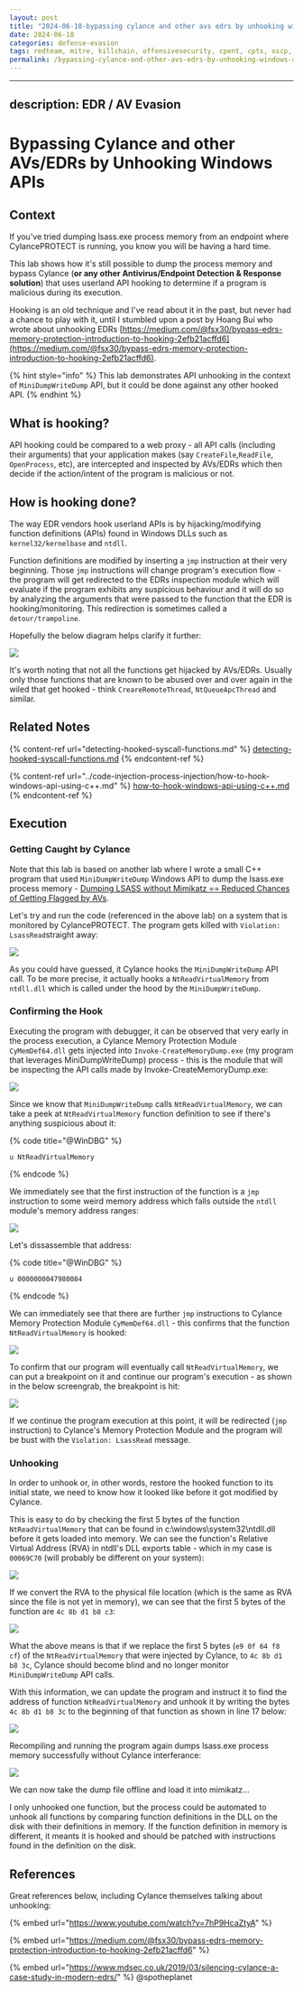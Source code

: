 ```yaml
---
layout: post
title: "2024-06-18-bypassing cylance and other avs edrs by unhooking windows apis"
date: 2024-06-18
categories: defense-evasion
tags: redteam, mitre, killchain, offensivesecurity, cpent, cpts, oscp, exploit
permalink: /bypassing-cylance-and-other-avs-edrs-by-unhooking-windows-apis/
---
```


---
description: EDR / AV Evasion
---

# Bypassing Cylance and other AVs/EDRs by Unhooking Windows APIs

## Context

If you've tried dumping lsass.exe process memory from an endpoint where CylancePROTECT is running, you know you will be having a hard time.

This lab shows how it's still possible to dump the process memory and bypass Cylance (**or any other Antivirus/Endpoint Detection & Response solution**) that uses userland API hooking to determine if a program is malicious during its execution.

Hooking is an old technique and I've read about it in the past, but never had a chance to play with it, until I stumbled upon a post by Hoang Bui who wrote about unhooking EDRs [https://medium.com/@fsx30/bypass-edrs-memory-protection-introduction-to-hooking-2efb21acffd6](https://medium.com/@fsx30/bypass-edrs-memory-protection-introduction-to-hooking-2efb21acffd6).

{% hint style="info" %}
This lab demonstrates API unhooking in the context of `MiniDumpWriteDump` API,  but it could be done against any other hooked API.
{% endhint %}

## What is hooking?

API hooking could be compared to a web proxy - all API calls (including their arguments) that your application makes (say `CreateFile`,`ReadFile`, `OpenProcess`, etc), are intercepted and inspected by AVs/EDRs which then decide if the action/intent of the program is malicious or not.

## How is hooking done?

The way EDR vendors hook userland APIs is by hijacking/modifying function definitions (APIs) found in  Windows DLLs such as `kernel32/kernelbase` and `ntdll`.&#x20;

Function definitions are modified by inserting a `jmp` instruction at their very beginning. Those `jmp` instructions will change program's execution flow - the program will get redirected to the EDRs inspection module which will evaluate if the program exhibits any suspicious behaviour and it will do so by analyzing the arguments that were passed to the function that the EDR is hooking/monitoring. This redirection is sometimes called a `detour/trampoline`.

Hopefully the below diagram helps clarify it further:

![](<../../.gitbook/assets/Screenshot from 2019-04-19 00-04-00.png>)

It's worth noting that not all the functions get hijacked by AVs/EDRs. Usually only those functions that are known to be abused over and over again in the wiled that get hooked - think `CreareRemoteThread`, `NtQueueApcThread` and similar.

## Related Notes

{% content-ref url="detecting-hooked-syscall-functions.md" %}
[detecting-hooked-syscall-functions.md](detecting-hooked-syscall-functions.md)
{% endcontent-ref %}

{% content-ref url="../code-injection-process-injection/how-to-hook-windows-api-using-c++.md" %}
[how-to-hook-windows-api-using-c++.md](../code-injection-process-injection/how-to-hook-windows-api-using-c++.md)
{% endcontent-ref %}

## Execution

### Getting Caught by Cylance

Note that this lab is based on another lab where I wrote a small C++ program that used `MiniDumpWriteDump` Windows API to dump the lsass.exe process memory - [Dumping LSASS without Mimikatz == Reduced Chances of Getting Flagged by AVs](../credential-access-and-credential-dumping/dumping-lsass-passwords-without-mimikatz-minidumpwritedump-av-signature-bypass.md).

Let's try and run the code (referenced in the above lab) on a system that is monitored by CylancePROTECT. The program gets killed with `Violation: LsassRead`straight away:

![](<../../.gitbook/assets/Screenshot from 2019-04-18 23-28-34.png>)

As you could have guessed, it Cylance hooks the `MiniDumpWriteDump` API call. To be more precise, it actually hooks a `NtReadVirtualMemory` from `ntdll.dll` which is called under the hood by the `MiniDumpWriteDump`.

### Confirming the Hook

Executing the program with debugger, it can be observed that very early in the process execution, a Cylance Memory Protection Module `CyMemDef64.dll` gets injected into `Invoke-CreateMemoryDump.exe` (my program that leverages MiniDumpWriteDump) process - this is the module that will be inspecting the API calls made by Invoke-CreateMemoryDump.exe:

![](<../../.gitbook/assets/Screenshot from 2019-04-18 23-39-47.png>)

Since we know that `MiniDumpWriteDump` calls `NtReadVirtualMemory`, we can take a peek at `NtReadVirtualMemory` function definition to see if there's anything suspicious about it:

{% code title="@WinDBG" %}
```
u NtReadVirtualMemory
```
{% endcode %}

We immediately see that the first instruction of the function is a `jmp` instruction to some weird memory address which falls outside the `ntdll` module's memory address ranges:

![](<../../.gitbook/assets/Screenshot from 2019-04-18 23-41-59.png>)

Let's dissassemble that address:

{% code title="@WinDBG" %}
```
u 0000000047980084
```
{% endcode %}

We can immediately see that there are further `jmp` instructions to Cylance Memory Protection Module `CyMemDef64.dll` - this confirms that the function `NtReadVirtualMemory` is hooked:

![](<../../.gitbook/assets/Screenshot from 2019-04-18 23-44-31.png>)

To confirm that our program will eventually call `NtReadVirtualMemory`, we can put a breakpoint on it and continue our program's execution - as shown in the below screengrab, the breakpoint is hit:

![](<../../.gitbook/assets/Screenshot from 2019-04-18 23-57-31.png>)

If we continue the program execution at this point, it will be redirected (`jmp` instruction) to Cylance's Memory Protection Module and the program will be bust with the `Violation: LsassRead` message.

### Unhooking

In order to unhook or, in other words, restore the hooked function to its initial state, we need to know how it looked like before it got modified by Cylance.

This is easy to do by checking the first 5 bytes of the function `NtReadVirtualMemory` that can be found in c:\windows\system32\ntdll.dll before it gets loaded into memory. We can see the function's Relative Virtual Address (RVA) in ntdll's DLL exports table - which in my case is `00069C70` (will probably be different on your system):

![](<../../.gitbook/assets/Screenshot from 2019-04-19 00-17-09.png>)

If we convert the RVA to the physical file location (which is the same as RVA since the file is not yet in memory), we can see that the first 5 bytes of the function are `4c 8b d1 b8 c3`:

![](<../../.gitbook/assets/Screenshot from 2019-04-19 00-18-40.png>)

What the above means is that if we replace the first 5 bytes (`e9 0f 64 f8 cf`) of the `NtReadVirtualMemory` that were injected by Cylance, to `4c 8b d1 b8 3c`, Cylance should become blind and no longer monitor `MiniDumpWriteDump` API calls.

With this information, we can update the program and instruct it to find the address of function `NtReadVirtualMemory` and unhook it by writing the bytes `4c 8b d1 b8 3c` to the beginning of that function as shown in line 17 below:

![](<../../.gitbook/assets/Screenshot from 2019-04-18 23-34-05.png>)

Recompiling and running the program again dumps lsass.exe process memory successfully without Cylance interferance:

![](<../../.gitbook/assets/Screenshot from 2019-04-18 23-36-28.png>)

We can now take the dump file offline and load it into mimikatz...

I only unhooked one function, but the process could be automated to unhook all functions by comparing function definitions in the DLL on the disk with their definitions in memory. If the function definition in memory is different, it meants it is hooked and should be patched with instructions found in the definition on the disk.

## References

Great references below, including Cylance themselves talking about unhooking:

{% embed url="https://www.youtube.com/watch?v=7hP9HcaZtyA" %}

{% embed url="https://medium.com/@fsx30/bypass-edrs-memory-protection-introduction-to-hooking-2efb21acffd6" %}

{% embed url="https://www.mdsec.co.uk/2019/03/silencing-cylance-a-case-study-in-modern-edrs/" %}
@spotheplanet
